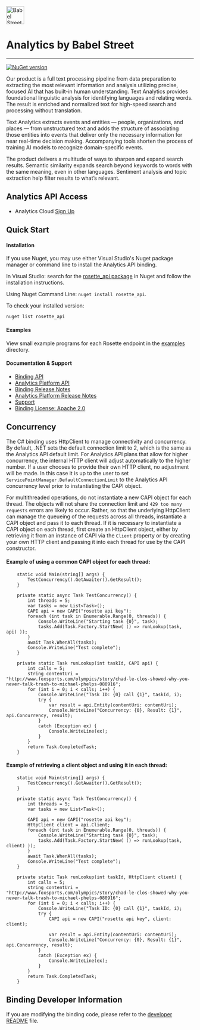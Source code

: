 <a href="https://www.babelstreet.com/rosette">
<picture>
  <source media="(prefers-color-scheme: light)" srcset="https://charts.babelstreet.com/icon-dark.png">
  <source media="(prefers-color-scheme: dark)" srcset="https://charts.babelstreet.com/icon-light.png">
  <img alt="Babel Street Logo" width="48" height="48">
</picture>
</a>

# Analytics by Babel Street

---

[![NuGet version](https://badge.fury.io/nu/rosette_api.svg)](https://badge.fury.io/nu/rosette_api)

Our product is a full text processing pipeline from data preparation to extracting the most relevant information and
analysis utilizing precise, focused AI that has built-in human understanding. Text Analytics provides foundational
linguistic analysis for identifying languages and relating words. The result is enriched and normalized text for
high-speed search and processing without translation.

Text Analytics extracts events and entities — people, organizations, and places — from unstructured text and adds the
structure of associating those entities into events that deliver only the necessary information for near real-time
decision making. Accompanying tools shorten the process of training AI models to recognize domain-specific events.

The product delivers a multitude of ways to sharpen and expand search results. Semantic similarity expands search
beyond keywords to words with the same meaning, even in other languages. Sentiment analysis and topic extraction help
filter results to what’s relevant.

## Analytics API Access
- Analytics Cloud [Sign Up](https://developer.babelstreet.com/signup)

## Quick Start

#### Installation
If you use Nuget, you may use either Visual Studio's Nuget package manager or command line to install the Analytics API binding.

In Visual Studio: search for the [rosette_api package](https://www.nuget.org/packages/rosette_api/) in Nuget and follow the installation instructions.

Using Nuget Command Line: `nuget install rosette_api`.

To check your installed version:

`nuget list rosette_api`

#### Examples
View small example programs for each Rosette endpoint
in the [examples](https://github.com/rosette-api/csharp/tree/develop/rosette_apiExamples) directory.

#### Documentation & Support
- [Binding API](https://rosette-api.github.io/csharp/)
- [Analytics Platform API](https://docs.babelstreet.com/API/en/index-en.html)
- [Binding Release Notes](https://github.com/rosette-api/csharp/wiki/Release-Notes)
- [Analytics Platform Release Notes](https://docs.babelstreet.com/Release/en/rosette-cloud.html)
- [Support](https://babelstreet.my.site.com/support/s/)
- [Binding License: Apache 2.0](https://github.com/rosette-api/csharp/blob/develop/LICENSE.txt)

## Concurrency
The C# binding uses HttpClient to manage connectivity and concurrency.  By default, .NET sets the default connection 
limit to 2, which is the same as the Analytics API default limit.  For Analytics API plans that allow for higher 
concurrency, the internal HTTP client will adjust automatically to the higher number.  If a user chooses to provide 
their own HTTP client, no adjustment will be made.  In this case it is up to the user to set 
`ServicePointManager.DefaultConnectionLimit` to the Analytics API concurrency level prior to instantiating the CAPI object.

For multithreaded operations, do not instantiate a new CAPI object for each thread.  The objects will not share the 
connection limit and `429 too many requests` errors are likely to occur. Rather, so that the underlying HttpClient can 
manage the queueing of the requests across all threads, instantiate a CAPI object and pass it to each thread.  If it is 
necessary to instantiate a CAPI object on each thread, first create an HttpClient object, either by retrieving it from 
an instance of CAPI via the `Client` property or by creating your own HTTP client and passing it into each thread for use by the CAPI constructor.

#### Example of using a common CAPI object for each thread:
```
    static void Main(string[] args) {
        TestConcurrency().GetAwaiter().GetResult();
    }

    private static async Task TestConcurrency() {
        int threads = 5;
        var tasks = new List<Task>();
        CAPI api = new CAPI("rosette api key");
        foreach (int task in Enumerable.Range(0, threads)) {
            Console.WriteLine("Starting task {0}", task);
            tasks.Add(Task.Factory.StartNew( () => runLookup(task, api) ));
        }
        await Task.WhenAll(tasks);
        Console.WriteLine("Test complete");
    }

    private static Task runLookup(int taskId, CAPI api) {
        int calls = 5;
        string contentUri = "http://www.foxsports.com/olympics/story/chad-le-clos-showed-why-you-never-talk-trash-to-michael-phelps-080916";
        for (int i = 0; i < calls; i++) {
            Console.WriteLine("Task ID: {0} call {1}", taskId, i);
            try {
                var result = api.Entity(contentUri: contentUri);
                Console.WriteLine("Concurrency: {0}, Result: {1}", api.Concurrency, result);
            }
            catch (Exception ex) {
                Console.WriteLine(ex);
            }
        }
        return Task.CompletedTask;
    }
```

#### Example of retrieving a client object and using it in each thread:
```
    static void Main(string[] args) {
        TestConcurrency().GetAwaiter().GetResult();
    }

    private static async Task TestConcurrency() {
        int threads = 5;
        var tasks = new List<Task>();

        CAPI api = new CAPI("rosette api key");
        HttpClient client = api.Client;
        foreach (int task in Enumerable.Range(0, threads)) {
            Console.WriteLine("Starting task {0}", task);
            tasks.Add(Task.Factory.StartNew( () => runLookup(task, client) ));
        }
        await Task.WhenAll(tasks);
        Console.WriteLine("Test complete");
    }

    private static Task runLookup(int taskId, HttpClient client) {
        int calls = 5;
        string contentUri = "http://www.foxsports.com/olympics/story/chad-le-clos-showed-why-you-never-talk-trash-to-michael-phelps-080916";
        for (int i = 0; i < calls; i++) {
            Console.WriteLine("Task ID: {0} call {1}", taskId, i);
            try {
                CAPI api = new CAPI("rosette api key", client: client);

                var result = api.Entity(contentUri: contentUri);
                Console.WriteLine("Concurrency: {0}, Result: {1}", api.Concurrency, result);
            }
            catch (Exception ex) {
                Console.WriteLine(ex);
            }
        }
        return Task.CompletedTask;
    }
```




## Binding Developer Information
If you are modifying the binding code, please refer to the [developer README](https://github.com/rosette-api/csharp/tree/develop/DEVELOPER.md) file.
